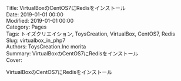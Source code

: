 Title: VirtualBoxのCentOS7にRedisをインストール  
Date: 2019-01-01 00:00  
Modified: 2019-01-01 00:00  
Category: Pages  
Tags: トイズクリエイション, ToysCreation, VirtualBox, CentOS7, Redis    
Slug: virtualbox_in_php7  
Authors: ToysCreation.Inc morita  
Summary: VirtualBoxのCentOS7にRedisをインストール  
Cover:  

VirtualBoxのCentOS7にRedisをインストール  
